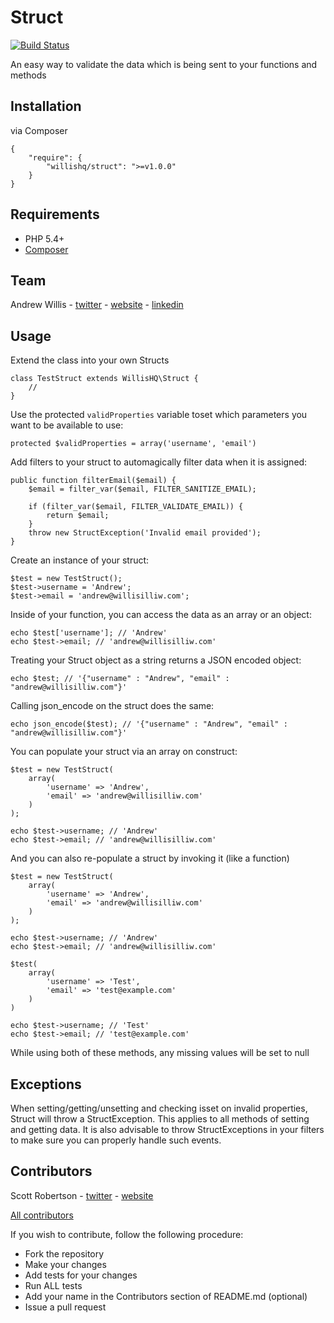 # Struct

[![Build Status](https://travis-ci.org/willishq/Struct.png?branch=master)](https://travis-ci.org/willishq/Struct)

An easy way to validate the data which is being sent to your functions and methods

## Installation

via Composer

    {
        "require": {
            "willishq/struct": ">=v1.0.0"
        }
    }

## Requirements

* PHP 5.4+
* [Composer](http://getcomposer.org/)

## Team

Andrew Willis - [twitter](http://twitter.com/willishq) - [website](http://willisilliw.com) - [linkedin](http://www.linkedin.com/in/willisilliw)

## Usage

Extend the class into your own Structs

    class TestStruct extends WillisHQ\Struct {
        //
    }

Use the protected `validProperties` variable toset which parameters you want to be available to use:

    protected $validProperties = array('username', 'email')

Add filters to your struct to automagically filter data when it is assigned:

    public function filterEmail($email) {
        $email = filter_var($email, FILTER_SANITIZE_EMAIL);

        if (filter_var($email, FILTER_VALIDATE_EMAIL)) {
            return $email;
        }
        throw new StructException('Invalid email provided');
    }

Create an instance of your struct:

    $test = new TestStruct();
    $test->username = 'Andrew';
    $test->email = 'andrew@willisilliw.com';

Inside of your function, you can access the data as an array or an object:

    echo $test['username']; // 'Andrew'
    echo $test->email; // 'andrew@willisilliw.com'

Treating your Struct object as a string returns a JSON encoded object:

    echo $test; // '{"username" : "Andrew", "email" : "andrew@willisilliw.com"}'

Calling json_encode on the struct does the same:

    echo json_encode($test); // '{"username" : "Andrew", "email" : "andrew@willisilliw.com"}'

You can populate your struct via an array on construct:

    $test = new TestStruct(
        array(
            'username' => 'Andrew',
            'email' => 'andrew@willisilliw.com'
        )
    );

    echo $test->username; // 'Andrew'
    echo $test->email; // 'andrew@willisilliw.com'

And you can also re-populate a struct by invoking it (like a function)

    $test = new TestStruct(
        array(
            'username' => 'Andrew',
            'email' => 'andrew@willisilliw.com'
        )
    );

    echo $test->username; // 'Andrew'
    echo $test->email; // 'andrew@willisilliw.com'

    $test(
        array(
            'username' => 'Test',
            'email' => 'test@example.com'
        )
    )

    echo $test->username; // 'Test'
    echo $test->email; // 'test@example.com'

While using both of these methods, any missing values will be set to null

## Exceptions

When setting/getting/unsetting and checking isset on invalid properties, Struct will throw a StructException. This
applies to all methods of setting and getting data. It is also advisable to throw StructExceptions in your filters to make sure you can properly handle such events.

## Contributors

Scott Robertson - [twitter](http://twitter.com/scottymeuk) - [website](http://scottrobertson.me/)

[All contributors](https://github.com/willishq/Struct/graphs/contributors)

If you wish to contribute, follow the following procedure:

* Fork the repository
* Make your changes
* Add tests for your changes
* Run ALL tests
* Add your name in the Contributors section of README.md (optional)
* Issue a pull request

